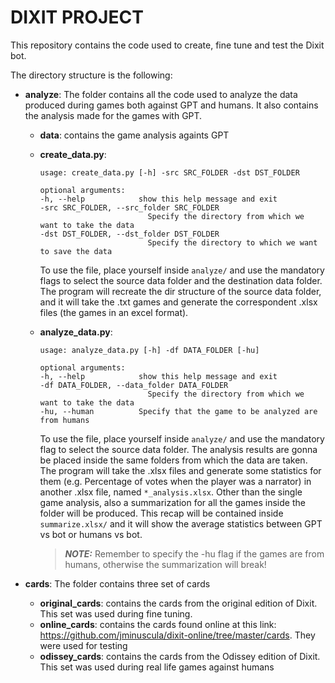 # DIXIT PROJECT

This repository contains the code used to create, fine tune and test the Dixit bot.

The directory structure is the following:

- **analyze**:  The folder contains all the code used to analyze the data produced during games both against GPT and humans. It also contains the analysis made for the games with GPT.

    - **data**: contains the game analysis againts GPT
    - **create_data.py**: 
        ```console
        usage: create_data.py [-h] -src SRC_FOLDER -dst DST_FOLDER

        optional arguments:
        -h, --help            show this help message and exit
        -src SRC_FOLDER, --src_folder SRC_FOLDER
                                Specify the directory from which we want to take the data
        -dst DST_FOLDER, --dst_folder DST_FOLDER
                                Specify the directory to which we want to save the data
        ```
        To use the file, place yourself inside ```analyze/``` and use the mandatory flags to select the source data folder and the destination data folder.
        The program will recreate the dir structure of the source data folder, and it will take the .txt games and generate the correspondent .xlsx files (the games in an excel format). 
    - **analyze_data.py**:
        ```console
        usage: analyze_data.py [-h] -df DATA_FOLDER [-hu]

        optional arguments:
        -h, --help            show this help message and exit
        -df DATA_FOLDER, --data_folder DATA_FOLDER
                                Specify the directory from which we want to take the data
        -hu, --human          Specify that the game to be analyzed are from humans
        ```
        To use the file, place yourself inside ```analyze/``` and use the mandatory flag to select the source data folder. The analysis results are gonna be placed inside the same folders from which the data are taken.
        The program will take the .xlsx files and generate some statistics for them (e.g. Percentage of votes when the player was a narrator) in another .xlsx file, named ```*_analysis.xlsx```.
        Other than the single game analysis, also a summarization for all the games inside the folder will be produced. This recap will be contained inside ```summarize.xlsx/``` and it will show the average statistics between GPT vs bot or humans vs bot.

        > **_NOTE:_**  Remember to specify the -hu flag if the games are from humans, otherwise the summarization will break!

- **cards**: The folder contains three set of cards

    - **original_cards**: contains the cards from the original edition of Dixit. This set was used during fine tuning.
    - **online_cards**: contains the cards found online at this link: https://github.com/jminuscula/dixit-online/tree/master/cards. They were used for testing
    - **odissey_cards**: contains the cards from the Odissey edition of Dixit. This set was used during real life games against humans


        
